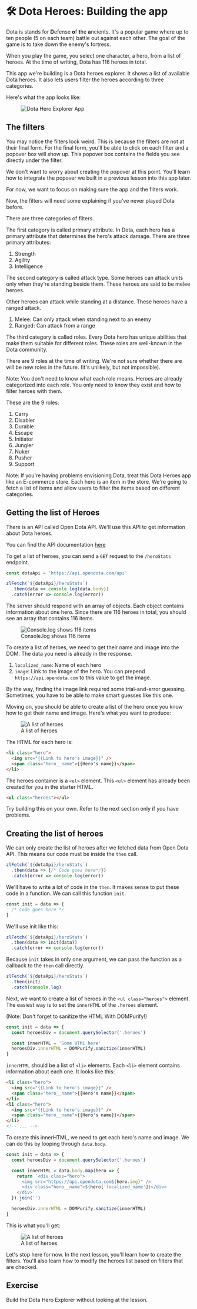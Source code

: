 # 🛠️ Dota Heroes: Building the app

Dota is stands for **D**efense **o**f **t**he **a**ncients. It's a popular game where up to ten people (5 on each team) battle out against each other. The goal of the game is to take down the enemy's fortress.

When you play the game, you select one character, a hero, from a list of heroes. At the time of writing, Dota has 116 heroes in total.

This app we're building is a Dota heroes explorer. It shows a list of available Dota heroes. It also lets users filter the heroes according to three categories.

Here's what the app looks like:

<figure>
  <img src="../../images/components/dota/basic/dota.png" alt="Dota Hero Explorer App">
</figure>

## The filters

You may notice the filters look weird. This is because the filters are not at their final form. For the final form, you'll be able to click on each filter and a popover box will show up. This popover box contains the fields you see directly under the filter.

We don't want to worry about creating the popover at this point. You'll learn how to integrate the popover we built in a previous lesson into this app later.

For now, we want to focus on making sure the app and the filters work.

Now, the filters will need some explaining if you've never played Dota before.

There are three categories of filters.

The first category is called primary attribute. In Dota, each hero has a primary attribute that determines the hero's attack damage. There are three primary attributes:

1. Strength
2. Agility
3. Intelligence

The second category is called attack type. Some heroes can attack units only when they're standing beside them. These heroes are said to be melee heroes.

Other heroes can attack while standing at a distance. These heroes have a ranged attack.

1. Melee: Can only attack when standing next to an enemy
2. Ranged: Can attack from a range

The third category is called roles. Every Dota hero has unique abilities that make them suitable for different roles. These roles are well-known in the Dota community.

There are 9 roles at the time of writing. We're not sure whether there are will be new roles in the future. (It's unlikely, but not impossible).

Note: You don't need to know what each role means. Heroes are already categorized into each role. You only need to know they exist and how to filter heroes with them.

These are the 9 roles:

1. Carry
2. Disabler
3. Durable
4. Escape
5. Initiator
6. Jungler
7. Nuker
8. Pusher
9. Support

Note: If you're having problems envisioning Dota, treat this Dota Heroes app like an E-commerce store. Each hero is an item in the store. We're going to fetch a list of items and allow users to filter the items based on different categories.

## Getting the list of Heroes

There is an API called Open Dota API. We'll use this API to get information about Dota heroes.

You can find the API documentation [here][1]

To get a list of heroes, you can send a `GET` request to the `/heroStats` endpoint.

```js
const dotaApi = 'https://api.opendota.com/api'

zlFetch(`${dotaApi}/heroStats`)
  .then(data => console.log(data.body))
  .catch(error => console.log(error))
```

The server should respond with an array of objects. Each object contains information about one hero. Since there are 116 heroes in total, you should see an array that contains 116 items.

<figure>
  <img src="../../images/components/dota/basic/heroes-log.png" alt="Console.log shows 116 items">
  <figcaption aria-hidden>Console.log shows 116 items</figcaption>
</figure>

To create a list of heroes, we need to get their name and image into the DOM. The data you need is already in the response.

1. `localized_name`: Name of each hero
2. `image`: Link to the image of the hero. You can prepend `https://api.opendota.com` to this value to get the image.

By the way, finding the image link required some trial-and-error guessing. Sometimes, you have to be able to make smart guesses like this one.

Moving on, you should be able to create a list of the hero once you know how to get their name and image. Here's what you want to produce:

<figure>
  <img src="../../images/components/dota/basic/heroes-list.png" alt="A list of heroes">
  <figcaption aria-hidden>A list of heroes</figcaption>
</figure>

The HTML for each hero is:

```html
<li class="hero">
  <img src="{{Link to hero's image}}" />
  <span class="hero__name">{{Hero's name}}</span>
</li>
```

The heroes container is a `<ul>` element. This `<ul>` element has already been created for you in the starter HTML.

```html
<ul class="heroes"></ul>
```

Try building this on your own. Refer to the next section only if you have problems.

## Creating the list of heroes

We can only create the list of heroes after we fetched data from Open Dota API. This means our code must be inside the `then` call.

```js
zlFetch(`${dotaApi}/heroStats`)
  .then(data => {/* Code goes here*/})
  .catch(error => console.log(error))
```

We'll have to write a lot of code in the `then`. It makes sense to put these code in a function. We can call this function `init`.

```js
const init = data => {
  /* Code goes here */
}
```

We'll use init like this:

```js
zlFetch(`${dotaApi}/heroStats`)
  .then(data => init(data))
  .catch(error => console.log(error))
```

Because `init` takes in only one argument, we can pass the function as a callback to the `then` call directly.

```js
zlFetch(`${dotaApi}/heroStats`)
  .then(init)
  .catch(console.log)
```

Next, we want to create a list of heroes in the `<ul class="heroes">` element. The easiest way is to set the `innerHTML` of the `.heroes` element.

(Note: Don't forget to sanitize the HTML With DOMPurify!)

```js
const init = data => {
  const heroesDiv = document.querySelector('.heroes')

  const innerHTML = 'Some HTML here'
  heroesDiv.innerHTML = DOMPurify.sanitize(innerHTML)
}
```

`innerHTML` should be a list of `<li>` elements. Each `<li>` element contains information about each one. It looks like this:

```html
<li class="hero">
  <img src="{{Link to hero's image}}" />
  <span class="hero__name">{{Hero's name}}</span>
</li>
<li class="hero">
  <img src="{{Link to hero's image}}" />
  <span class="hero__name">{{Hero's name}}</span>
</li>
<!-- ... -->
```

To create this innerHTML, we need to get each hero's name and image. We can do this by looping through `data.body`.

```js
const init = data => {
  const heroesDiv = document.querySelector('.heroes')

  const innerHTML = data.body.map(hero => {
	return `<div class="hero">
	  <img src="https://api.opendota.com${hero.img}" />
	  <div class="hero__name">${hero['localized_name']}</div>
	</div>`
  }).join('')

  heroesDiv.innerHTML = DOMPurify.sanitize(innerHTML)
}
```

This is what you'll get:

<figure>
  <img src="../../images/components/dota/basic/heroes-list.png" alt="A list of heroes">
  <figcaption aria-hidden>A list of heroes</figcaption>
</figure>

Let's stop here for now. In the next lesson, you'll learn how to create the filters. You'll also learn how to modify the heroes list based on filters that are checked.

## Exercise

Build the Dota Hero Explorer without looking at the lesson.


[1]:	https://docs.opendota.com "Open Dota API"